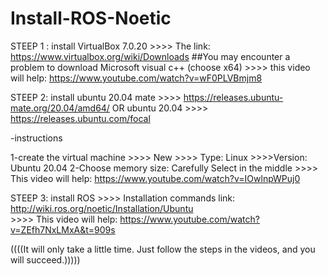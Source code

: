 # Install-ROS-Noetic
STEEP 1 : install VirtualBox 7.0.20 >>>> The link: https://www.virtualbox.org/wiki/Downloads      ##You may encounter a problem to download Microsoft visual c++ (choose x64) 
                                                                                         >>>> this video will help: https://www.youtube.com/watch?v=wF0PLVBmjm8

                                                                                         
STEEP 2: install ubuntu 20.04 mate >>>> https://releases.ubuntu-mate.org/20.04/amd64/
         OR      ubuntu 20.04      >>>> https://releases.ubuntu.com/focal                        
          
 -instructions                                                                                
     
  1-create the virtual machine >>>> New
                               >>>> Type: Linux
                               >>>>Version: Ubuntu 20.04
  2-Choose memory size: Carefully Select in the middle
                                                                                         >>>> This video will help:  https://www.youtube.com/watch?v=IOwlnpWPuj0


   

STEEP 3: install ROS >>>> Installation commands link: http://wiki.ros.org/noetic/Installation/Ubuntu                                                                                    
                                                                                         >>>> This video will help: https://www.youtube.com/watch?v=ZEfh7NxLMxA&t=909s


((((It will only take a little time. Just follow the steps in the videos, and you will succeed.)))))
